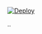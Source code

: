 [![Deploy](https://www.herokucdn.com/deploy/button.svg)](https://heroku.com/deploy?template=https://github.com/unknown00000000001/blaze)

..
